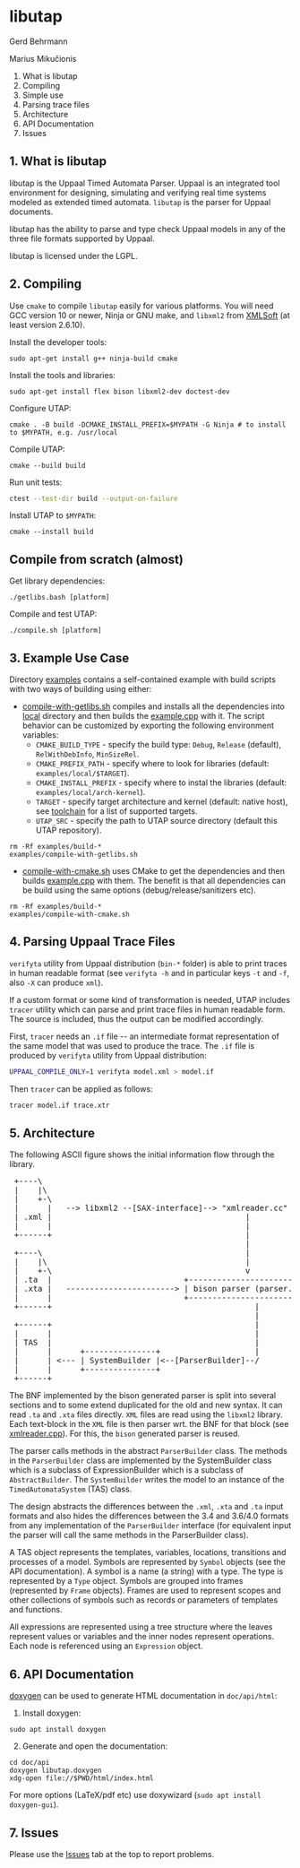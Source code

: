 # libutap

Gerd Behrmann

Marius Mikučionis

1. What is libutap
2. Compiling
3. Simple use
4. Parsing trace files
5. Architecture
6. API Documentation
7. Issues

## 1. What is libutap

libutap is the Uppaal Timed Automata Parser. Uppaal is an integrated
tool environment for designing, simulating and verifying real time
systems modeled as extended timed automata. `libutap` is the parser for
Uppaal documents.

libutap has the ability to parse and type check Uppaal models in any
of the three file formats supported by Uppaal.

libutap is licensed under the LGPL.

## 2. Compiling

Use `cmake` to compile `libutap` easily for various platforms.
You will need GCC version 10 or newer, Ninja or GNU make,
and `libxml2` from [XMLSoft](https://www.xmlsoft.org) (at least version 2.6.10).

Install the developer tools:
```shell
sudo apt-get install g++ ninja-build cmake
```

Install the tools and libraries:
```shell
sudo apt-get install flex bison libxml2-dev doctest-dev
```

Configure UTAP:
```shell
cmake . -B build -DCMAKE_INSTALL_PREFIX=$MYPATH -G Ninja # to install to $MYPATH, e.g. /usr/local
```
Compile UTAP:
```shell
cmake --build build
```
Run unit tests:
```sh
ctest --test-dir build --output-on-failure
```

Install UTAP to `$MYPATH`:
```
cmake --install build
```

## Compile from scratch (almost)

Get library dependencies:
```shell
./getlibs.bash [platform]
```

Compile and test UTAP:
```shell
./compile.sh [platform]
```

## 3. Example Use Case

Directory [examples](examples) contains a self-contained example with build scripts with two ways of building using either:

* [compile-with-getlibs.sh](examples/compile-with-getlibs.sh) compiles and installs all the dependencies into [local](examples/local) directory and then builds the [example.cpp](examples/example.cpp) with it.
The script behavior can be customized by exporting the following environment variables:
    - `CMAKE_BUILD_TYPE` - specify the build type: `Debug`, `Release` (default), `RelWithDebInfo`, `MinSizeRel`.
    - `CMAKE_PREFIX_PATH` - specify where to look for libraries (default: `examples/local/$TARGET`).
    - `CMAKE_INSTALL_PREFIX` - specify where to instal the libraries (default: `examples/local/arch-kernel`).
    - `TARGET` - specify target architecture and kernel (default: native host), see [toolchain](cmake/toolchain) for a list of supported targets.
    - `UTAP_SRC` - specify the path to UTAP source directory (default this UTAP repository).
```shell
rm -Rf examples/build-*
examples/compile-with-getlibs.sh
```
 * [compile-with-cmake.sh](examples/compile-with-cmake.sh) uses CMake to get the dependencies and then builds [example.cpp](examples/example.cpp) with them. The benefit is that all dependencies can be build using the same options (debug/release/sanitizers etc).
```shell
rm -Rf examples/build-*
examples/compile-with-cmake.sh
```

## 4. Parsing Uppaal Trace Files

`verifyta` utility from Uppaal distribution (`bin-*` folder) is able to print traces in human readable format (see `verifyta -h` and in particular keys `-t` and `-f`, also `-X` can produce `xml`).

If a custom format or some kind of transformation is needed, UTAP includes `tracer` utility which can parse and print trace files in human readable form. The source is included, thus the output can be modified accordingly.

First, `tracer` needs an `.if` file -- an intermediate format representation of the same model that was used to produce the trace. The `.if` file is produced by `verifyta` utility from Uppaal distribution:
```sh
UPPAAL_COMPILE_ONLY=1 verifyta model.xml > model.if
```
Then `tracer` can be applied as follows:
```sh
tracer model.if trace.xtr
```

## 5. Architecture

The following ASCII figure shows the initial information flow through
the library.

<pre>
 +----\
 |    |\
 |    +-\
 |      |   --> libxml2 --[SAX-interface]--> "xmlreader.cc"
 | .xml |                                         |
 |      |                                         |
 +------+                                         |
                                                  |
 +----\                                           |
 |    |\                                          |
 |    +-\                                         v
 | .ta  |                            +--------------------------+
 | .xta |   -----------------------> | bison parser (parser.yy) |
 |      |                            +--------------------------+
 +------+                                           |
                                                    |
 +------+                                           |
 |      |                                           |
 | TAS  |                                           |
 |      |      +---------------+                    |
 |      | <--- | SystemBuilder |<--[ParserBuilder]--/
 |      |      +---------------+
 +------+
</pre>

The BNF implemented by the bison generated parser is split into
several sections and to some extend duplicated for the old and new
syntax. It can read `.ta` and `.xta` files directly. `XML` files are read
using the `libxml2` library. Each text-block in the `XML` file is then
parser wrt. the BNF for that block (see [xmlreader.cpp](src/xmlreader.cpp)). For this, the
`bison` generated parser is reused.

The parser calls methods in the abstract `ParserBuilder` class. The
methods in the `ParserBuilder` class are implemented by the
SystemBuilder class which is a subclass of ExpressionBuilder which is
a subclass of `AbstractBuilder`. The `SystemBuilder` writes the model to
an instance of the `TimedAutomataSystem` (TAS) class.

The design abstracts the differences between the `.xml`, `.xta` and `.ta`
input formats and also hides the differences between the 3.4 and
3.6/4.0 formats from any implementation of the `ParserBuilder` interface
(for equivalent input the parser will call the same methods in the
ParserBuilder class).

A TAS object represents the templates, variables, locations,
transitions and processes of a model. Symbols are represented by
`Symbol` objects (see the API documentation). A symbol is a name (a
string) with a type. The type is represented by a `Type`
object. Symbols are grouped into frames (represented by `Frame`
objects). Frames are used to represent scopes and other collections of
symbols such as records or parameters of templates and functions.

All expressions are represented using a tree structure where the
leaves represent values or variables and the inner nodes represent
operations. Each node is referenced using an `Expression` object.

## 6. API Documentation

[doxygen](https://www.doxygen.nl/) can be used to generate HTML documentation in `doc/api/html`:

1. Install doxygen:
```shell
sudo apt install doxygen
```
2. Generate and open the documentation:
```shell
cd doc/api
doxygen libutap.doxygen
xdg-open file://$PWD/html/index.html
```

For more options (LaTeX/pdf etc) use doxywizard (`sudo apt install doxygen-gui`).

## 7. Issues

Please use the [Issues](https://github.com/UPPAALModelChecker/utap/issues) tab at the top to report problems.
